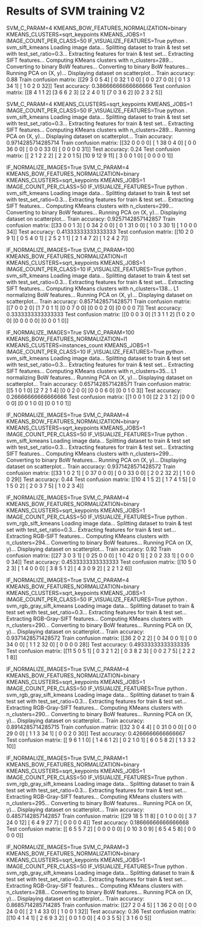 # Results of SVM training V2

SVM_C_PARAM=4 KMEANS_BOW_FEATURES_NORMALIZATION=binary KMEANS_CLUSTERS=sqrt_keypoints KMEANS_JOBS=1 IMAGE_COUNT_PER_CLASS=50 IF_VISUALIZE_FEATURES=True python . svm_sift_kmeans
Loading image data...
Splitting dataset to train & test set with test_set_ratio=0.3...
Extracting features for train & test set...
Extracting SIFT features...
Computing KMeans clusters with n_clusters=289...
Converting to binary BoW features...
Converting to binary BoW features...
Running PCA on (X, y)...
Displaying dataset on scatterplot...
Train accuracy: 0.88
Train confusion matrix:
[[29  3  0  5  4]
 [ 0 32  1  0  0]
 [ 0  0 27  0  0]
 [ 0  1  3 34  1]
 [ 1  0  2  0 32]]
Test accuracy: 0.38666666666666666
Test confusion matrix:
[[8 4 1 1 2]
 [3 6 6 2 3]
 [2 2 4 0 1]
 [7 0 3 6 2]
 [0 2 3 2 5]]

SVM_C_PARAM=4 KMEANS_CLUSTERS=sqrt_keypoints KMEANS_JOBS=1 IMAGE_COUNT_PER_CLASS=50 IF_VISUALIZE_FEATURES=True python . svm_sift_kmeans
Loading image data...
Splitting dataset to train & test set with test_set_ratio=0.3...
Extracting features for train & test set...
Extracting SIFT features...
Computing KMeans clusters with n_clusters=289...
Running PCA on (X, y)...
Displaying dataset on scatterplot...
Train accuracy: 0.9714285714285714
Train confusion matrix:
[[32  0  0  0  0]
 [ 1 38  0  4  0]
 [ 0  0 36  0  0]
 [ 0  0  0 33  0]
 [ 0  0  0  0 31]]
Test accuracy: 0.24
Test confusion matrix:
[[ 2  1  2  2  2]
 [ 2  2  0  1  5]
 [10  9 12  9 11]
 [ 3  0  0  1  0]
 [ 0  0  0  0  1]]

IF_NORMALIZE_IMAGES=True SVM_C_PARAM=4 KMEANS_BOW_FEATURES_NORMALIZATION=binary KMEANS_CLUSTERS=sqrt_keypoints KMEANS_JOBS=1 IMAGE_COUNT_PER_CLASS=50 IF_VISUALIZE_FEATURES=True python . svm_sift_kmeans
Loading image data...
Splitting dataset to train & test set with test_set_ratio=0.3...
Extracting features for train & test set...
Extracting SIFT features...
Computing KMeans clusters with n_clusters=299...
Converting to binary BoW features...
Running PCA on (X, y)...
Displaying dataset on scatterplot...
Train accuracy: 0.9257142857142857
Train confusion matrix:
[[33  0  0  1  3]
 [ 0 34  2  0  0]
 [ 0  1 31  0  0]
 [ 1  0  3 30  1]
 [ 1  0  0  0 34]]
Test accuracy: 0.41333333333333333
Test confusion matrix:
[[10  2  0  9  1]
 [ 0  5  4  0  1]
 [ 2  5  2  1  1]
 [ 2  1  4  7  2]
 [ 1  2  4  2  7]]

IF_NORMALIZE_IMAGES=True SVM_C_PARAM=100 KMEANS_BOW_FEATURES_NORMALIZATION=l1 KMEANS_CLUSTERS=sqrt_keypoints  KMEANS_JOBS=1 IMAGE_COUNT_PER_CLASS=10 IF_VISUALIZE_FEATURES=True python . svm_sift_kmeans
Loading image data...
Splitting dataset to train & test set with test_set_ratio=0.3...
Extracting features for train & test set...
Extracting SIFT features...
Computing KMeans clusters with n_clusters=138...
L1 normalizing BoW features...
Running PCA on (X, y)...
Displaying dataset on scatterplot...
Train accuracy: 0.8571428571428571
Train confusion matrix:
[[7 0 0 2 0]
 [1 7 0 1 1]
 [0 0 7 0 0]
 [0 0 0 2 0]
 [0 0 0 0 7]]
Test accuracy: 0.3333333333333333
Test confusion matrix:
[[0 0 0 3 0]
 [1 3 1 1 2]
 [1 0 2 0 0]
 [0 0 0 0 0]
 [0 0 0 1 0]]

IF_NORMALIZE_IMAGES=True SVM_C_PARAM=100 KMEANS_BOW_FEATURES_NORMALIZATION=l1 KMEANS_CLUSTERS=instances_count  KMEANS_JOBS=1 IMAGE_COUNT_PER_CLASS=10 IF_VISUALIZE_FEATURES=True python . svm_sift_kmeans
Loading image data...
Splitting dataset to train & test set with test_set_ratio=0.3...
Extracting features for train & test set...
Extracting SIFT features...
Computing KMeans clusters with n_clusters=35...
L1 normalizing BoW features...
Running PCA on (X, y)...
Displaying dataset on scatterplot...
Train accuracy: 0.6571428571428571
Train confusion matrix:
[[5 1 0 1 0]
 [2 7 2 1 4]
 [0 0 2 0 0]
 [0 0 0 6 0]
 [0 0 1 0 3]]
Test accuracy: 0.26666666666666666
Test confusion matrix:
[[1 0 0 1 0]
 [2 2 3 1 2]
 [0 0 0 0 0]
 [0 0 1 0 0]
 [0 0 1 0 1]]

IF_NORMALIZE_IMAGES=True SVM_C_PARAM=4 KMEANS_BOW_FEATURES_NORMALIZATION=binary KMEANS_CLUSTERS=sqrt_keypoints KMEANS_JOBS=1 IMAGE_COUNT_PER_CLASS=50 IF_VISUALIZE_FEATURES=True python . svm_sift_kmeans
Loading image data...
Splitting dataset to train & test set with test_set_ratio=0.3...
Extracting features for train & test set...
Extracting SIFT features...
Computing KMeans clusters with n_clusters=299...
Converting to binary BoW features...
Running PCA on (X, y)...
Displaying dataset on scatterplot...
Train accuracy: 0.9371428571428572
Train confusion matrix:
[[33  1  0  2  1]
 [ 0 37  0  0  0]
 [ 0  0 33  0  0]
 [ 2  0  2 32  2]
 [ 1  0  0  0 29]]
Test accuracy: 0.44
Test confusion matrix:
[[10  4  1  5  2]
 [ 1  7  4  1  5]
 [ 0  1  5  0  2]
 [ 2  0  3  7  5]
 [ 1  0  2  3  4]]

IF_NORMALIZE_IMAGES=True SVM_C_PARAM=4 KMEANS_BOW_FEATURES_NORMALIZATION=binary KMEANS_CLUSTERS=sqrt_keypoints KMEANS_JOBS=1 IMAGE_COUNT_PER_CLASS=50 IF_VISUALIZE_FEATURES=True python . svm_rgb_sift_kmeans
Loading image data...
Splitting dataset to train & test set with test_set_ratio=0.3...
Extracting features for train & test set...
Extracting RGB-SIFT features...
Computing KMeans clusters with n_clusters=294...
Converting to binary BoW features...
Running PCA on (X, y)...
Displaying dataset on scatterplot...
Train accuracy: 0.92
Train confusion matrix:
[[27  3  0  3  1]
 [ 0 25  0  0  0]
 [ 1  0 42  0  1]
 [ 2  0  2 33  1]
 [ 0  0  0  0 34]]
Test accuracy: 0.4533333333333333
Test confusion matrix:
[[10  5  0  2  3]
 [ 1  4  0  0  0]
 [ 3  8  5  1  2]
 [ 4  3  0  9  2]
 [ 2  2  1  2  6]]


IF_NORMALIZE_IMAGES=True SVM_C_PARAM=4 KMEANS_BOW_FEATURES_NORMALIZATION=binary KMEANS_CLUSTERS=sqrt_keypoints KMEANS_JOBS=1 IMAGE_COUNT_PER_CLASS=50 IF_VISUALIZE_FEATURES=True python . svm_rgb_gray_sift_kmeans
Loading image data...
Splitting dataset to train & test set with test_set_ratio=0.3...
Extracting features for train & test set...
Extracting RGB-Gray-SIFT features...
Computing KMeans clusters with n_clusters=290...
Converting to binary BoW features...
Running PCA on (X, y)...
Displaying dataset on scatterplot...
Train accuracy: 0.9371428571428572
Train confusion matrix:
[[36  2  0  2  2]
 [ 0 34  0  0  1]
 [ 0  0 34  0  0]
 [ 1  1  2 32  0]
 [ 0  0  0  0 28]]
Test accuracy: 0.49333333333333335
Test confusion matrix:
[[11  5  0  5  1]
 [ 0  3  2  1  2]
 [ 0  3  8  2  3]
 [ 0  0  2  7  5]
 [ 2  2  2  1  8]]

IF_NORMALIZE_IMAGES=True SVM_C_PARAM=4 KMEANS_BOW_FEATURES_NORMALIZATION=binary KMEANS_CLUSTERS=sqrt_keypoints KMEANS_JOBS=1 IMAGE_COUNT_PER_CLASS=50 IF_VISUALIZE_FEATURES=True python . svm_rgb_gray_sift_kmeans
Loading image data...
Splitting dataset to train & test set with test_set_ratio=0.3...
Extracting features for train & test set...
Extracting RGB-Gray-SIFT features...
Computing KMeans clusters with n_clusters=290...
Converting to binary BoW features...
Running PCA on (X, y)...
Displaying dataset on scatterplot...
Train accuracy: 0.8914285714285715
Train confusion matrix:
[[32  3  0  4  4]
 [ 0 31  0  0  0]
 [ 0  0 29  0  0]
 [ 1  1  3 34  1]
 [ 0  0  2  0 30]]
Test accuracy: 0.4266666666666667
Test confusion matrix:
[[ 9  6  1  1  0]
 [ 1  4  6  1  2]
 [ 0  2  1  0  1]
 [ 6  0  5  8  2]
 [ 1  3  3  2 10]]

IF_NORMALIZE_IMAGES=True SVM_C_PARAM=1 KMEANS_BOW_FEATURES_NORMALIZATION=binary KMEANS_CLUSTERS=sqrt_keypoints KMEANS_JOBS=1 IMAGE_COUNT_PER_CLASS=50 IF_VISUALIZE_FEATURES=True python . svm_rgb_gray_sift_kmeans
Loading image data...
Splitting dataset to train & test set with test_set_ratio=0.3...
Extracting features for train & test set...
Extracting RGB-Gray-SIFT features...
Computing KMeans clusters with n_clusters=295...
Converting to binary BoW features...
Running PCA on (X, y)...
Displaying dataset on scatterplot...
Train accuracy: 0.4857142857142857
Train confusion matrix:
[[29 18  5 11  8]
 [ 0  1  0  0  0]
 [ 3  7 24  0 12]
 [ 6  4  9 27  7]
 [ 0  0  0  0  4]]
Test accuracy: 0.18666666666666668
Test confusion matrix:
[[ 6  5  5  7  2]
 [ 0  0  0  0  0]
 [ 0 10  3  0  9]
 [ 6  5  4  5  8]
 [ 0  0  0  0  0]]

IF_NORMALIZE_IMAGES=True SVM_C_PARAM=3 KMEANS_BOW_FEATURES_NORMALIZATION=binary KMEANS_CLUSTERS=sqrt_keypoints KMEANS_JOBS=1 IMAGE_COUNT_PER_CLASS=50 IF_VISUALIZE_FEATURES=True python . svm_rgb_gray_sift_kmeans
Loading image data...
Splitting dataset to train & test set with test_set_ratio=0.3...
Extracting features for train & test set...
Extracting RGB-Gray-SIFT features...
Computing KMeans clusters with n_clusters=288...
Converting to binary BoW features...
Running PCA on (X, y)...
Displaying dataset on scatterplot...
Train accuracy: 0.8685714285714285
Train confusion matrix:
[[27  2  0  4  5]
 [ 1 36  2  0  0]
 [ 0  0 24  0  0]
 [ 2  1  4 33  0]
 [ 1  0  0  1 32]]
Test accuracy: 0.36
Test confusion matrix:
[[10  4  1  4  1]
 [ 2  6  9  3  2]
 [ 0  0  1  0  0]
 [ 4  0  3  5  5]
 [ 3  1  6  0  5]]